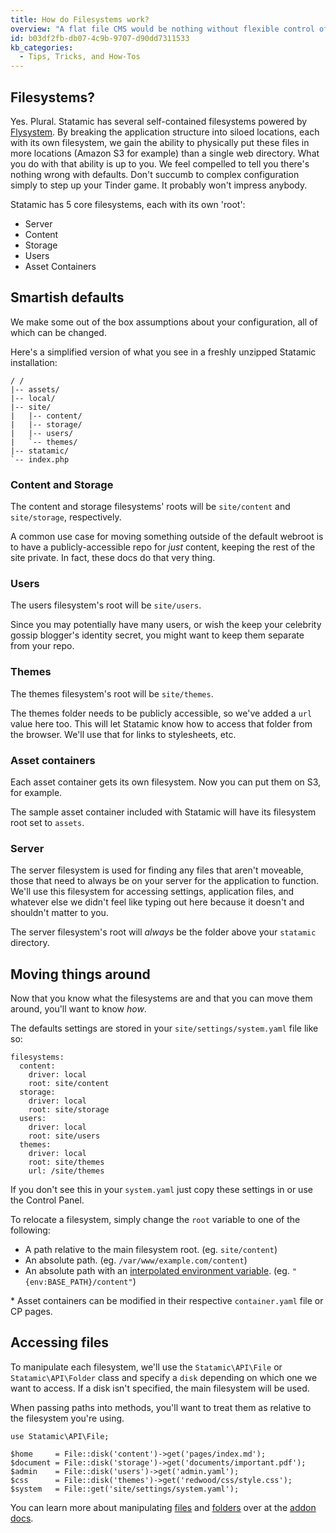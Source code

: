 ```yaml
---
title: How do Filesystems work?
overview: "A flat file CMS would be nothing without flexible control of files. Learn how to configure and leverage Statamic's filesystems."
id: b03df2fb-db07-4c9b-9707-d90dd7311533
kb_categories:
  - Tips, Tricks, and How-Tos
---
```

## Filesystems?
Yes. Plural. Statamic has several self-contained filesystems powered by [Flysystem](http://flysystem.thephpleague.com/). By breaking the application structure into siloed locations, each with its own filesystem, we gain the ability to physically put these files in more locations (Amazon S3 for example) than a single web directory. What you do with that ability is up to you. We feel compelled to tell you there's nothing wrong with defaults. Don't succumb to complex configuration simply to step up your Tinder game. It probably won't impress anybody.

Statamic has 5 core filesystems, each with its own 'root':

- Server
- Content
- Storage
- Users
- Asset Containers

## Smartish defaults
We make some out of the box assumptions about your configuration, all of which can be changed.

Here's a simplified version of what you see in a freshly unzipped Statamic installation:

``` .language-files
/ /
|-- assets/
|-- local/
|-- site/
|   |-- content/
|   |-- storage/
|   |-- users/
|   `-- themes/
|-- statamic/
`-- index.php
```

### Content and Storage
The content and storage filesystems' roots will be `site/content` and `site/storage`, respectively.

A common use case for moving something outside of the default webroot is to have a publicly-accessible repo for _just_ content, keeping the rest of the site private. In fact, these docs do that very thing.

### Users
The users filesystem's root will be `site/users`.

Since you may potentially have many users, or wish the keep your celebrity gossip blogger's identity secret, you might want to keep them separate from your repo.

### Themes
The themes filesystem's root will be `site/themes`.

The themes folder needs to be publicly accessible, so we've added a `url` value here too. This will let Statamic know
how to access that folder from the browser. We'll use that for links to stylesheets, etc.

### Asset containers
Each asset container gets its own filesystem. Now you can put them on S3, for example.

The sample asset container included with Statamic will have its filesystem root set to `assets`.

### Server
The server filesystem is used for finding any files that aren't moveable, those that need to always be on your server for the application to function. We'll use this filesystem for accessing settings, application files, and whatever else we didn't feel like typing out here because it doesn't and shouldn't matter to you.

The server filesystem's root will _always_ be the folder above your `statamic` directory.


## Moving things around

Now that you know what the filesystems are and that you can move them around, you'll want to know _how_.

The defaults settings are stored in your `site/settings/system.yaml` file like so:

``` .language-yaml
filesystems:
  content:
    driver: local
    root: site/content
  storage:
    driver: local
    root: site/storage
  users:
    driver: local
    root: site/users
  themes:
    driver: local
    root: site/themes
    url: /site/themes
```

If you don't see this in your `system.yaml` just copy these settings in or use the Control Panel.

To relocate a filesystem, simply change the `root` variable to one of the following:

  - A path relative to the main filesystem root. (eg. `site/content`)
  - An absolute path. (eg. `/var/www/example.com/content`)
  - An absolute path with an [interpolated environment variable](/knowledge-base/settings). (eg. `"{env‌:BASE_PATH}/content"`)

\* Asset containers can be modified in their respective `container.yaml` file or CP pages.


## Accessing files

To manipulate each filesystem, we'll use the `Statamic\API\File` or `Statamic\API\Folder` class and specify a
`disk` depending on which one we want to access. If a disk isn't specified, the main filesystem will be used.

When passing paths into methods, you'll want to treat them as relative to the filesystem you're using.

``` .language-php
use Statamic\API\File;

$home     = File::disk('content')->get('pages/index.md');
$document = File::disk('storage')->get('documents/important.pdf');
$admin    = File::disk('users')->get('admin.yaml');
$css      = File::disk('themes')->get('redwood/css/style.css');
$system   = File::get('site/settings/system.yaml');
```

You can learn more about manipulating [files](/addons/api/api-file) and [folders](/addons/api/api-folder)
over at the [addon docs](/addons).
